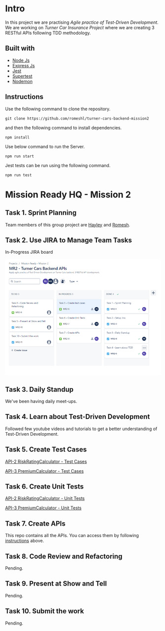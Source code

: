 # Intro

In this project we are practising *Agile practice of Test-Driven Development*. We are working on *Turner Car Insurance Project* where we are creating 3 RESTful APIs following TDD methodology. 

## Built with
- [Node Js](https://nodejs.org/en)
- [Express Js](https://expressjs.com/)
- [Jest](https://jestjs.io/)
- [Supertest](https://www.npmjs.com/package/supertest)
- [Nodemon](https://www.npmjs.com/package/nodemon)

## Instructions

Use the following command to clone the repository. 

```
git clone https://github.com/romeshl/turner-cars-backend-mission2
```
and then the following command to install dependencies. 

```
npm install
```
Use below command to run the Server.
```
npm run start
```
Jest tests can be run using the following command.
```
npm run test
```

# Mission Ready HQ - Mission 2 

## Task 1. Sprint Planning

Team members of this group project are [Hayley](https://github.com/justhaylz) and [Romesh](https://github.com/romeshl).

## Task 2. Use JIRA to Manage Team Tasks

In-Progress JIRA board

![screenshot](./Mission%202%20-%20In%20progress%20-%20JIRA.png)

## Task 3. Daily Standup

We've been having daily meet-ups.

## Task 4. Learn about Test-Driven Development

Followed few youtube videos and tutorials to get a better understanding of Test-Driven Development.

## Task 5. Create Test Cases

[API-2 RiskRatingCalculator - Test Cases](./Tests/RiskRating%20Calculator%20-%20Test%20cases.md)

[API-3 PremiumCalculator - Test Cases](./Tests/PremiumCalculator%20-%20Test%20cases.md)

## Task 6. Create Unit Tests

[API-2 RiskRatingCalculator - Unit Tests](./Tests/RiskRatingCalculator.test.js)

[API-3 PremiumCalculator - Unit Tests](./Tests/PremiumCalculator.test.js)

## Task 7. Create APIs

This repo contains all the APIs. You can access them by following [instructions](#instructions) above.

## Task 8. Code Review and Refactoring

Pending.

## Task 9. Present at Show and Tell

Pending.

## Task 10. Submit the work

Pending.